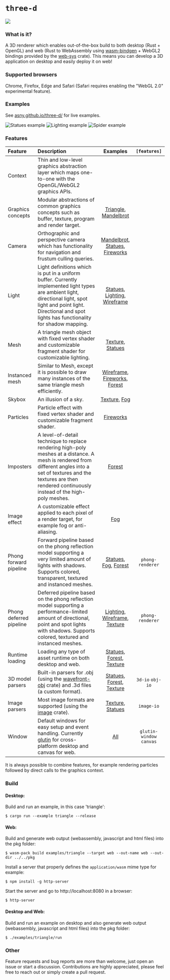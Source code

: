 # `three-d`

[![](http://meritbadge.herokuapp.com/three-d)](https://crates.io/crates/three-d)

### What is it?

A 3D renderer which enables out-of-the-box build to both desktop (Rust + OpenGL) and web 
(Rust to WebAssembly using [wasm-bindgen](https://rustwasm.github.io/wasm-bindgen/) + WebGL2 bindings provided by the [web-sys](https://rustwasm.github.io/wasm-bindgen/api/web_sys/) crate).
This means you can develop a 3D application on desktop and easily deploy it on web!

### Supported browsers

Chrome, Firefox, Edge and Safari (Safari requires enabling the "WebGL 2.0" experimental feature).

### Examples

See [asny.github.io/three-d/](https://asny.github.io/three-d/) for live examples.

![Statues example](https://asny.github.io/three-d/statues.png)
![Lighting example](https://asny.github.io/three-d/lighting.png)
![Spider example](https://asny.github.io/three-d/spider.png)

### Features

Feature | Description | Examples | `[features]`
:--- |:---| :---: | :---:
Context | Thin and low-level graphics abstraction layer which maps one-to-one with the OpenGL/WebGL2 graphics APIs. |  |
Graphics concepts | Modular abstractions of common graphics concepts such as buffer, texture, program and render target. | [Triangle](https://github.com/asny/three-d/tree/master/examples/triangle/main.rs), [Mandelbrot](https://github.com/asny/three-d/tree/master/examples/mandelbrot/main.rs)
Camera | Orthographic and perspective camera which has functionality for navigation and frustum culling queries.  | [Mandelbrot](https://github.com/asny/three-d/tree/master/examples/mandelbrot/main.rs), [Statues](https://github.com/asny/three-d/tree/master/examples/statues/main.rs), [Fireworks](https://github.com/asny/three-d/tree/master/examples/fireworks/main.rs)
Light | Light definitions which is put in a uniform buffer. Currently implemented light types are ambient light, directional light, spot light and point light. Directional and spot lights has functionality for shadow mapping. | [Statues](https://github.com/asny/three-d/tree/master/examples/statues/main.rs), [Lighting](https://github.com/asny/three-d/tree/master/examples/lighting/main.rs), [Wireframe](https://github.com/asny/three-d/tree/master/examples/wireframe/main.rs)
Mesh | A triangle mesh object with fixed vertex shader and customizable fragment shader for customizable lighting. | [Texture](https://github.com/asny/three-d/tree/master/examples/texture/main.rs), [Statues](https://github.com/asny/three-d/tree/master/examples/statues/main.rs)
Instanced mesh | Similar to Mesh, except it is possible to draw many instances of the same triangle mesh efficiently. | [Wireframe](https://github.com/asny/three-d/tree/master/examples/wireframe/main.rs), [Fireworks](https://github.com/asny/three-d/tree/master/examples/fireworks/main.rs), [Forest](https://github.com/asny/three-d/tree/master/examples/forest/main.rs)
Skybox | An illusion of a sky. | [Texture](https://github.com/asny/three-d/tree/master/examples/texture/main.rs), [Fog](https://github.com/asny/three-d/tree/master/examples/fog/main.rs)
Particles | Particle effect with fixed vertex shader and customizable fragment shader. | [Fireworks](https://github.com/asny/three-d/tree/master/examples/fireworks/main.rs)
Imposters | A level-of-detail technique to replace rendering high-poly meshes at a distance. A mesh is rendered from different angles into a set of textures and the textures are then rendered continuously instead of the high-poly meshes. | [Forest](https://github.com/asny/three-d/tree/master/examples/forest/main.rs)
Image effect | A customizable effect applied to each pixel of a render target, for example fog or anti-aliasing. | [Fog](https://github.com/asny/three-d/tree/master/examples/fog/main.rs)
Phong forward pipeline | Forward pipeline based on the phong reflection model supporting a very limited amount of lights with shadows. Supports colored, transparent, textured and instanced meshes. | [Statues](https://github.com/asny/three-d/tree/master/examples/statues/main.rs), [Fog](https://github.com/asny/three-d/tree/master/examples/fog/main.rs), [Forest](https://github.com/asny/three-d/tree/master/examples/forest/main.rs) | `phong-renderer`
Phong deferred pipeline | Deferred pipeline based on the phong reflection model supporting a performance-limited amount of directional, point and spot lights with shadows. Supports colored, textured and instanced meshes. | [Lighting](https://github.com/asny/three-d/tree/master/examples/lighting/main.rs), [Wireframe](https://github.com/asny/three-d/tree/master/examples/wireframe/main.rs), [Texture](https://github.com/asny/three-d/tree/master/examples/texture/main.rs) | `phong-renderer`
Runtime loading | Loading any type of asset runtime on both desktop and web. | [Statues](https://github.com/asny/three-d/tree/master/examples/statues/main.rs), [Forest](https://github.com/asny/three-d/tree/master/examples/forest/main.rs), [Texture](https://github.com/asny/three-d/tree/master/examples/texture/main.rs)
3D model parsers | Built-in parsers for .obj (using the [wavefront-obj](https://crates.io/crates/wavefront_obj/main.rs) crate) and .3d files (a custom format). | [Statues](https://github.com/asny/three-d/tree/master/examples/statues/main.rs), [Forest](https://github.com/asny/three-d/tree/master/examples/forest/main.rs), [Texture](https://github.com/asny/three-d/tree/master/examples/texture/main.rs) | `3d-io` `obj-io`
Image parsers | Most image formats are supported (using the [image](https://crates.io/crates/image/main.rs) crate). | [Texture](https://github.com/asny/three-d/tree/master/examples/texture/main.rs), [Statues](https://github.com/asny/three-d/tree/master/examples/statues/main.rs) | `image-io`
Window | Default windows for easy setup and event handling. Currently [glutin](https://crates.io/crates/glutin/main.rs) for cross-platform desktop and canvas for web. | [All](https://github.com/asny/three-d/tree/master/examples/) | `glutin-window` `canvas` 

It is always possible to combine features, for example rendering particles followed by direct calls to the graphics context.

### Build

#### Desktop: 
Build and run an example, in this case 'triangle':
```console
$ cargo run --example triangle --release
``` 
#### Web: 
Build and generate web output (webassembly, javascript and html files) into the pkg folder:
```console
$ wasm-pack build examples/triangle --target web --out-name web --out-dir ../../pkg
``` 
Install a server that properly defines the `application/wasm` mime type for example:
```console
$ npm install -g http-server
``` 
Start the server and go to http://localhost:8080 in a browser:
```console
$ http-server
``` 

#### Desktop and Web: 
Build and run an example on desktop and also generate web output (webassembly, javascript and html files) into the pkg folder:
```console
$ ./examples/triangle/run 
``` 

### Other
Feature requests and bug reports are more than welcome, just open an issue or start a discussion. Contributions are highly appreciated, please feel free to reach out or simply create a pull request.